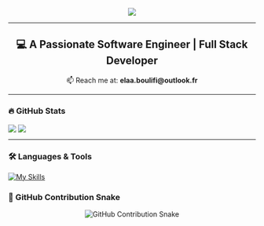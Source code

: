 <p align="center">
  <img src="https://readme-typing-svg.herokuapp.com?font=Roboto+Mono&weight=600&size=30&pause=1000&color=00AA88&center=true&vCenter=true&width=435&lines=Hi+there+%F0%9F%91%8B%2C+I'm+Elaa" />
</p>

***

<h2 align="center">💻 A Passionate Software Engineer | Full Stack Developer</h2>


<p align="center">📫 Reach me at: <strong>elaa.boulifi@outlook.fr</strong></p>

***

### 🔥 GitHub Stats

<a align="left">
  <img align="center" src="https://github-readme-streak-stats.herokuapp.com/?user=ElaaBoulifi&theme=tokyonight&hide_border=true" />
</a>
<a align="right">
  <img align="center" src="https://github-readme-stats.vercel.app/api/top-langs/?username=ElaaBoulifi&theme=tokyonight&hide_border=true&layout=compact" />
</a>

***

### 🛠️ Languages & Tools

[![My Skills](https://skillicons.dev/icons?i=java,spring,html,css,bootstrap,js,ts,dotnet,php,bootstrap,docker,angular,nodejs,express,symfony,mysql,mongodb,postman,github,git,gitlab,idea,linux,powershell,qt,r,visualstudio,vscode,eclipse&perline=10)](https://skillicons.dev)





### 🐍 GitHub Contribution Snake

<div align="center">
  <picture>
    <source media="(prefers-color-scheme: dark)" srcset="https://raw.githubusercontent.com/ElaaBoulifi/ElaaBoulifi/output/github-contribution-grid-snake-dark.svg" />
    <source media="(prefers-color-scheme: light)" srcset="https://raw.githubusercontent.com/ElaaBoulifi/ElaaBoulifi/output/github-contribution-grid-snake.svg" />
    <img alt="GitHub Contribution Snake" src="https://raw.githubusercontent.com/ElaaBoulifi/ElaaBoulifi/output/github-contribution-grid-snake.svg" />
  </picture>
</div>


